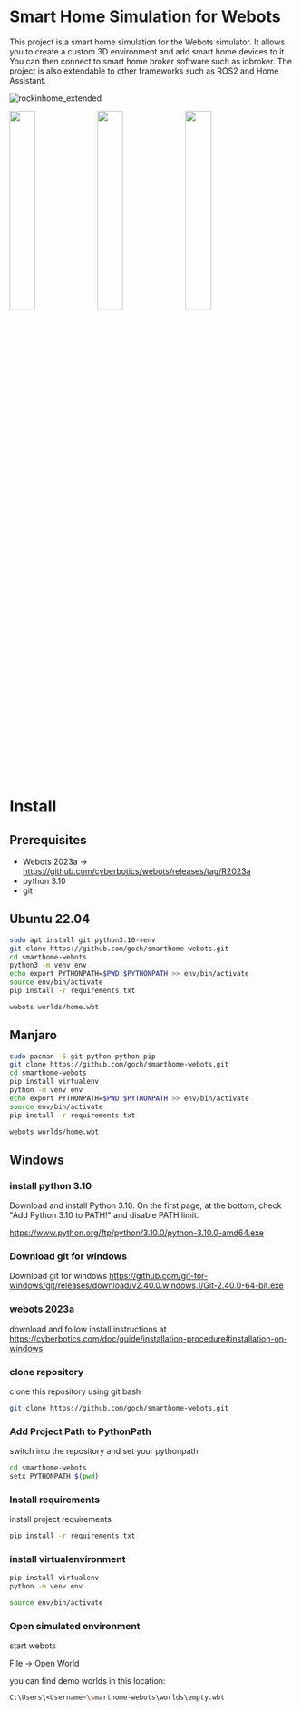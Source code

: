 # Smart Home Simulation for Webots

This project is a smart home simulation for the Webots simulator. It allows you to create a custom 3D environment and add smart home devices to it. You can then connect to smart home broker software such as iobroker. The project is also extendable to other frameworks such as ROS2 and Home Assistant.

![rockinhome_extended](https://user-images.githubusercontent.com/8045402/232316547-a1e4c802-64c3-4f3e-a6aa-92e02e1ec717.png)

<img src="https://user-images.githubusercontent.com/8045402/232316660-f1b7db59-1d59-4bb1-92b9-daf98bf6204b.png" width="30%"></img> <img src="https://user-images.githubusercontent.com/8045402/232316669-a211f005-f55a-4aed-af1f-76450792da49.png" width="30%"></img> <img src="https://user-images.githubusercontent.com/8045402/232316679-1bd36ef4-b8ad-4998-99c8-e2f28af8c8ef.png" width="30%"></img> 

# Install

## Prerequisites

- Webots 2023a -> https://github.com/cyberbotics/webots/releases/tag/R2023a
- python 3.10
- git


## Ubuntu 22.04

```bash
sudo apt install git python3.10-venv
git clone https://github.com/goch/smarthome-webots.git
cd smarthome-webots
python3 -m venv env
echo export PYTHONPATH=$PWD:$PYTHONPATH >> env/bin/activate
source env/bin/activate
pip install -r requirements.txt

webots worlds/home.wbt
```
<!-- ## Fedora 39
```bash
sudo dnf install git python python-pip
git clone https://github.com/goch/smarthome-webots.git
cd smarthome-webots
pip install virtualenv
python -m venv env
echo export PYTHONPATH=$PWD:$PYTHONPATH >> env/bin/activate
source env/bin/activate
pip install -r requirements.txt

webots worlds/home.wbt
``` -->


<!-- ## Arch

```bash
sudo pacman -S git python python-pip

git clone https://github.com/goch/smarthome-webots.git
cd smarthome-webots
pip install virtualenv
python -m venv env
pip install -r requirements.txt
echo export $PYTHONPATH:$PWD >> env/bin/activate
source env/bin/activate

webots worlds/home.wbt
``` -->

## Manjaro
```bash
sudo pacman -S git python python-pip
git clone https://github.com/goch/smarthome-webots.git
cd smarthome-webots
pip install virtualenv
python -m venv env
echo export PYTHONPATH=$PWD:$PYTHONPATH >> env/bin/activate
source env/bin/activate
pip install -r requirements.txt

webots worlds/home.wbt
```
## Windows

### install python 3.10 

Download and install Python 3.10. On the first page, at the bottom, check "Add Python 3.10 to PATH!" and disable PATH limit.

https://www.python.org/ftp/python/3.10.0/python-3.10.0-amd64.exe

### Download git for windows
Download git for windows
https://github.com/git-for-windows/git/releases/download/v2.40.0.windows.1/Git-2.40.0-64-bit.exe


###  webots 2023a  

download and follow install instructions at 
https://cyberbotics.com/doc/guide/installation-procedure#installation-on-windows



### clone repository 
clone this repository using git bash
```bash
git clone https://github.com/goch/smarthome-webots.git
```




### Add Project Path to PythonPath 
switch into the repository and set your pythonpath

```bash
cd smarthome-webots
setx PYTHONPATH $(pwd)
```
### Install requirements

install project requirements
```bash
pip install -r requirements.txt
```






### install virtualenvironment
```bash
pip install virtualenv
python -m venv env

source env/bin/activate
```


### Open simulated environment

start webots

File -> Open World 

you can find demo worlds in this location:

```bash
C:\Users\<Username>\smarthome-webots\worlds\empty.wbt
```





